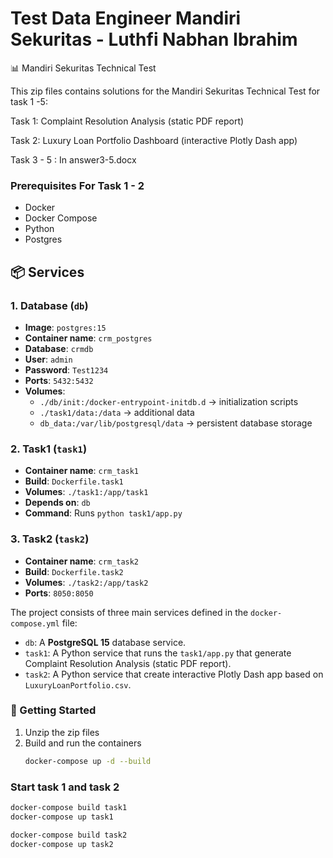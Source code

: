 # Test Data Engineer Mandiri Sekuritas - Luthfi Nabhan Ibrahim

📊 Mandiri Sekuritas Technical Test

This zip files contains solutions for the Mandiri Sekuritas Technical Test for task 1 -5:

Task 1: Complaint Resolution Analysis (static PDF report)

Task 2: Luxury Loan Portfolio Dashboard (interactive Plotly Dash app)

Task 3 - 5 : In answer3-5.docx

### Prerequisites For Task 1 - 2

* Docker
* Docker Compose
* Python
* Postgres


## 📦 Services

### 1. Database (`db`)
- **Image**: `postgres:15`
- **Container name**: `crm_postgres`
- **Database**: `crmdb`
- **User**: `admin`
- **Password**: `Test1234`
- **Ports**: `5432:5432`
- **Volumes**:
  - `./db/init:/docker-entrypoint-initdb.d` → initialization scripts
  - `./task1/data:/data` → additional data
  - `db_data:/var/lib/postgresql/data` → persistent database storage

### 2. Task1 (`task1`)
- **Container name**: `crm_task1`
- **Build**: `Dockerfile.task1`
- **Volumes**: `./task1:/app/task1`
- **Depends on**: `db`
- **Command**: Runs `python task1/app.py`

### 3. Task2 (`task2`)
- **Container name**: `crm_task2`
- **Build**: `Dockerfile.task2`
- **Volumes**: `./task2:/app/task2`
- **Ports**: `8050:8050`


The project consists of three main services defined in the `docker-compose.yml` file:

* `db`: A **PostgreSQL 15** database service.
* `task1`: A Python service that runs the `task1/app.py` that generate Complaint Resolution Analysis (static PDF report).
* `task2`: A Python service that create interactive Plotly Dash app based on `LuxuryLoanPortfolio.csv`.


### 🚀 Getting Started
1.  Unzip the zip files
2.  Build and run the containers
    ```sh
    docker-compose up -d --build
    ```
### Start task 1 and task 2
```sh
docker-compose build task1
docker-compose up task1
```

```sh
docker-compose build task2
docker-compose up task2
```


